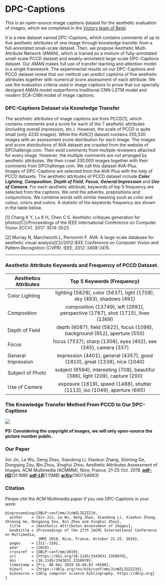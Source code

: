 # DPC-Captions

This is an open-source image captions dataset for the aesthetic evaluation of images, which we completed in the [Victory team of Besti](https://www.victory-lab.net/).

It is a new dataset named DPC-Captions, which contains comments of up to five aesthetic attributes of one image through knowledge transfer from a full-annotated small-scale dataset. Then, we propose Aesthetic Multi-Attribute Network (AMAN), which is trained on a mixture of fully-annotated small-scale PCCD dataset and weakly-annotated large-scale DPC-Captions dataset. Our AMAN makes full use of transfer learning and attention model in a single framework. The experimental results on our DPC-Captions and PCCD dataset reveal that our method can predict captions of five aesthetic attributes together with numerical score assessment of each attribute. We use the evaluation criteria used in image captions to prove that our specially designed AMAN model outperforms traditional CNN-LSTM model and modern SCA-CNN model of image captions.

### DPC-Captions Dataset via Knowledge Transfer

The aesthetic attributes of image captions are from PCCD[1], which contains comments and a score for each of the 7 aesthetic attributes (including overall impression, etc.). However, the scale of PCCD is quite small (only 4235 images). While the AVA[2] dataset contains 255,530 images with an assessment score distribution for each image. The images and score distributions of AVA dataset are crawled from the website of DPChallenge.com. Their exist comments from multiple reviewers attached for every image. However, the multiple comments are not arranged by aesthetic attributes. We then crawl 330,000 images together with their comments from DPChallenge.com. We call this dataset AVA-Plus.    
Images of DPC-Captions are selected from the AVA-Plus with the help of PCCD datasets. The aesthetic attributes of PCCD dataset include ***Color Lighting***, ***Composition***, ***Depth of Field***, ***Focus***, ***General Impression*** and ***Use of Camera***. For each aesthetic attribute, keywords of top 5 frequency are selected from the captions. We omit the adverbs, prepositions and conjunctions. We combine words with similar meaning such as color and colour, colors and colors. A statistic of the keywords frequency are shown in the table below.

[1] Chang K Y, Lu K H, Chen C S. Aesthetic critiques generation for photos[C]//Proceedings of the IEEE International Conference on Computer Vision (ICCV). 2017: 3514-3523.

[2] Murray N, Marchesotti L, Perronnin F. AVA: A large-scale database for aesthetic visual analysis[C]//2012 IEEE Conference on Computer Vision and Pattern Recognition (CVPR). IEEE, 2012: 2408-2415.

*************************************************************************************
### Aesthetic Attribute Keywords and Frequency of PCCD Dataset.

| Aesthetics Attributes      | Top 5 Keywords (Frequency)     |
| ---------- | :-----------:  |
| Color Lighting     | lighting (5829), color (5637), light (1708), sky (493), shadows (491)     |
| Composition     | composition (13749), left (2691), perspective (1787), shot (1715), lines (1369)     |
| Depth of Field     | depth (6087), field (5822), focus (1098), background (952), aperture (550)     |
| Focus     | focus (7537), sharp (1308), eyes (402), see (345), camera (337)     |
| General Impression     | impression (4401), general (4357), good (1810), great (1338), nice (1040)     |
| Subject of Photo     | subject (6594), interesting (708), beautiful (386), light (209), capture (200)     |
| Use of Camera     | exposure (1619), speed (1488), shutter (1113), iso (1049), aperture (665)     |
  
### The Knowledge Transfer Method From PCCD to Our DPC-Captions
   
![](https://i.loli.net/2019/12/12/t9Fq7QGh5e8sTbE.png)  

  
**PS: Considering the copyright of images, we will only open-source the picture number public.**
  
### Our Paper  
  
Xin Jin, Le Wu, Geng Zhao, Xiaodong Li, Xiaokun Zhang, Shiming Ge, Dongqing Zou, Bin Zhou, Xinghui Zhou. Aesthetic Attributes Assessment of Images. ACM Multimedia (ACMMM), Nice, France, 21-25 Oct. 2019. **[pdf-HD](http://jinxin.me/downloads/papers/031-MM2019/MM2019-HighRes.pdf)**(31.1MB)  **[pdf-LR](http://jinxin.me/downloads/papers/031-MM2019/MM2019-LowRes.pdf)**(1.11MB) **[arXiv](https://arxiv.org/abs/1907.04983)**(1907.04983)


### Citation

Please cite the ACM Multimedia paper if you use DPC-Captions in your work:

```
@inproceedings{DBLP:conf/mm/JinWZLZGZZZ19,
  author    = {Xin Jin, Le Wu, Geng Zhao, Xiaodong Li, Xiaokun Zhang, Shiming Ge, Dongqing Zou, Bin Zhou and Xinghui Zhou},
  title     = {Aesthetic Attributes Assessment of Images},
  booktitle = {Proceedings of the 27th {ACM} International Conference on Multimedia,
               {MM} 2019, Nice, France, October 21-25, 2019},
  pages     = {311--319},
  year      = {2019},
  crossref  = {DBLP:conf/mm/2019},
  url       = {https://doi.org/10.1145/3343031.3350970},
  doi       = {10.1145/3343031.3350970},
  timestamp = {Fri, 06 Dec 2019 16:44:03 +0100},
  biburl    = {https://dblp.org/rec/bib/conf/mm/JinWZLZGZZZ19},
  bibsource = {dblp computer science bibliography, https://dblp.org}
}
```
